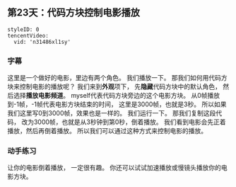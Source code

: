 ## 第23天：代码方块控制电影播放
 
 
```@TencentVideo
styleID: 0
tencentVideo:
  vid: 'n31486xl1sy'

```
 

### 字幕

这里是一个做好的电影，里边有两个角色。
我们播放一下。
那我们如何用代码方块来控制电影的播放呢？
我们来到**外观**项下，
先**隐藏**代码方块中的默认角色，
然后选择**播放电影频道**。
myself代表代码方块旁边的这个电影方块。
从0帧播放到-1帧，-1帧代表电影方块结束的时间，
这里是3000帧，也就是3秒。
所以如果我们这里写0到3000帧，效果也是一样的。 
我们运行一下。
那我们复制这段代码，
改为3000帧，也就是从3秒钟到第0秒，倒着播放。
我们看到电影会先正着播放，然后再倒着播放。
所以我们可以通过这种方式来控制电影的播放。

### 动手练习
让你的电影倒着播放， 一定很有趣。 你还可以试试加速播放或慢镜头播放你的电影方块。